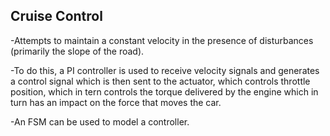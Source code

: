 ## Cruise Control

-Attempts to maintain a constant velocity in the presence of disturbances (primarily the slope of the road).

-To do this, a PI controller is used to receive velocity signals and generates a control signal which is then sent to the actuator, which controls throttle position, which in tern controls the torque delivered by the engine which in turn has an impact on the force that moves the car.

-An FSM can be used to model a controller.